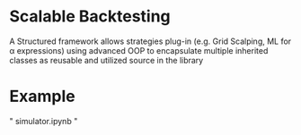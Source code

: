 # Scalable Backtesting

A Structured framework allows strategies plug-in (e.g. Grid Scalping, ML for α expressions) using advanced OOP to encapsulate multiple inherited classes as reusable and utilized source in the library

# Example

"
simulator.ipynb
"
